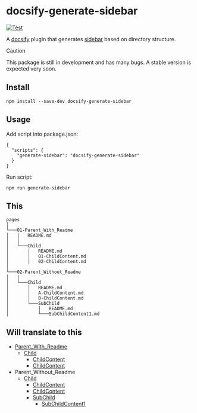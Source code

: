 # docsify-generate-sidebar
[![Test](https://github.com/MithunKarthick/docsify-generate-sidebar/actions/workflows/test.yml/badge.svg)](https://github.com/MithunKarthick/docsify-generate-sidebar/actions/workflows/test.yml)
<!-- [![Publish](https://github.com/MithunKarthick/docsify-generate-sidebar/actions/workflows/publish.yml/badge.svg)](https://github.com/MithunKarthick/docsify-generate-sidebar/actions/workflows/publish.yml) -->

A [docsify](https://docsify.js.org/#/) plugin that generates [sidebar](https://docsify.js.org/#/more-pages?id=sidebar) based on directory structure.


> [!CAUTION]
> This package is still in development and has many bugs. A stable version is expected very soon.


## Install

```
npm install --save-dev docsify-generate-sidebar
```

## Usage

Add script into package.json:

```
{
  "scripts": {
    "generate-sidebar": "docsify-generate-sidebar"
  }
}
```

Run script:

```
npm run generate-sidebar
```


## This

```
pages 
│
└───01-Parent_With_Readme
│   │   README.md
│   │
│   └───Child
│       │   README.md
│       │   01-ChildContent.md
│       |   02-ChildContent.md
│   
└───02-Parent_Without_Readme
│   |
│   └───Child
│       │   README.md
│       │   A-ChildContent.md
│       │   B-ChildContent.md
│       └───SubChild
│           │   README.md
│           └───SubChildContent1.md
```
## Will translate to this

- [Parent_With_Readme](pages/01-Parent_With_Readme/README.md)
  - [Child](pages/01-Parent_With_Readme/Child/README.md)
    - [ChildContent](pages/01-Parent_With_Readme/Child/01-ChildContent.md)
    - [ChildContent](pages/01-Parent_With_Readme/Child/02-ChildContent.md)
- Parent_Without_Readme
  - [Child](pages/02-Parent_Without_Readme/Child/README.md)
    - [ChildContent](pages/02-Parent_Without_Readme/Child/A-ChildContent.md)
    - [ChildContent](pages/02-Parent_Without_Readme/Child/B-ChildContent.md)
    - [SubChild](pages/02-Parent_Without_Readme/Child/SubChild/README.md)
      - [SubChildContent1](pages/02-Parent_Without_Readme/Child/SubChild/SubChildContent1.md)

